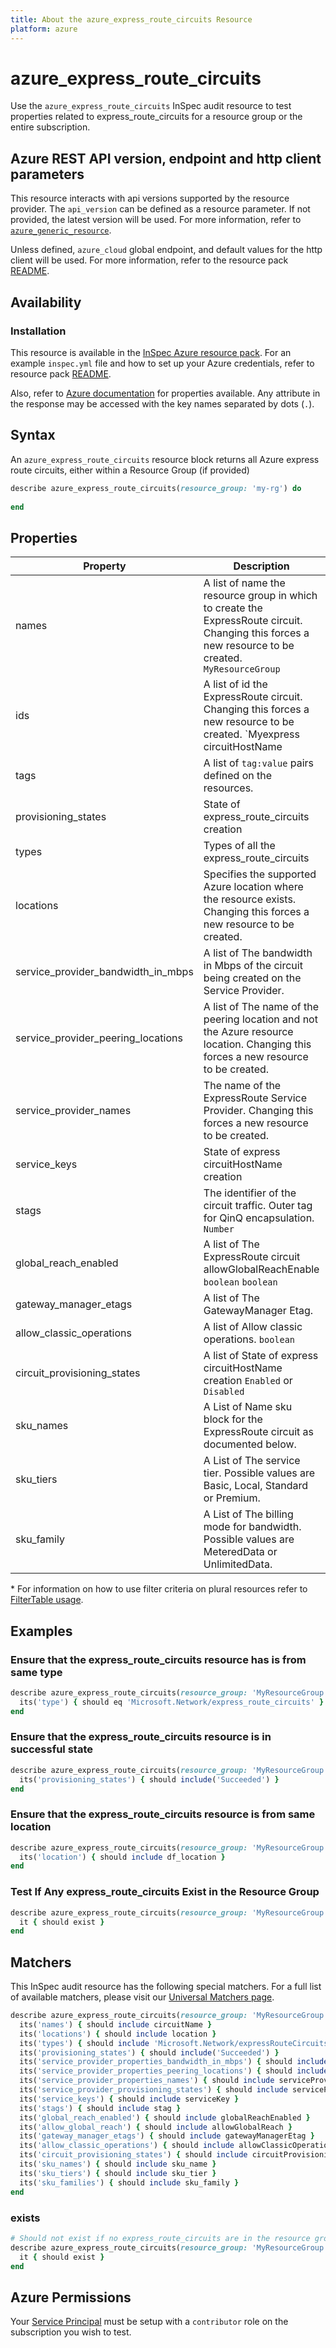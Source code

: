 ```yaml
---
title: About the azure_express_route_circuits Resource
platform: azure
---
```


# azure_express_route_circuits

Use the `azure_express_route_circuits` InSpec audit resource to test properties related to express_route_circuits for a resource group or the entire subscription.

## Azure REST API version, endpoint and http client parameters

This resource interacts with api versions supported by the resource provider.
The `api_version` can be defined as a resource parameter.
If not provided, the latest version will be used.
For more information, refer to [`azure_generic_resource`](azure_generic_resource.md).

Unless defined, `azure_cloud` global endpoint, and default values for the http client will be used.
For more information, refer to the resource pack [README](../../README.md).

## Availability

### Installation

This resource is available in the [InSpec Azure resource pack](https://github.com/inspec/inspec-azure).
For an example `inspec.yml` file and how to set up your Azure credentials, refer to resource pack [README](../../README.md#Service-Principal).


Also, refer to [Azure documentation](https://docs.microsoft.com/en-us/rest/api/expressroute/express-route-circuits/list) for  properties available.
Any attribute in the response may be accessed with the key names separated by dots (`.`).
## Syntax

An `azure_express_route_circuits` resource block returns all Azure express route circuits, either within a Resource Group (if provided)
```ruby
describe azure_express_route_circuits(resource_group: 'my-rg') do
  
end
```

## Properties

|Property       | Description                                                                          | Filter Criteria<superscript>*</superscript> |
|---------------|--------------------------------------------------------------------------------------|-----------------|
| names          | A list of name  the resource group in which to create the ExpressRoute circuit. Changing this forces a new resource to be created. `MyResourceGroup`                                                 | `name`            |
| ids            | A list of id the ExpressRoute circuit. Changing this forces a new resource to be created. `Myexpress circuitHostName                                                       | `id`              |
| tags           | A list of `tag:value` pairs defined on the resources.                               | `tags`             |
| provisioning_states             | State of express_route_circuits creation                                      | `provisioning_state`         |
| types             |   Types of all the express_route_circuits | `type` |
| locations           | Specifies the supported Azure location where the resource exists. Changing this forces a new resource to be created.                                                 | `location`            |
| service_provider_bandwidth_in_mbps            | A list of The bandwidth in Mbps of the circuit being created on the Service Provider.                                                        | `service_provider_bandwidth_in_mbps`              |
| service_provider_peering_locations           | A list of The name of the peering location and not the Azure resource location. Changing this forces a new resource to be created.                               | `service_provider_peering_location`             |
| service_provider_names             |   The name of the ExpressRoute Service Provider. Changing this forces a new resource to be created.   | `service_provider_name` |
| service_keys            | State of express circuitHostName creation                                                              | `service_key`              |
| stags           | The identifier of the circuit traffic. Outer tag for QinQ encapsulation.                         `Number` | `stag`             |
| global_reach_enabled             | A list of The ExpressRoute circuit allowGlobalReachEnable   `boolean`                                   `boolean`| `global_reach_enabled`         |
| gateway_manager_etags           | A list of The GatewayManager Etag.                                              | `gateway_manager_etag`            |
| allow_classic_operations            | A list of Allow classic operations. `boolean`                                                     | `allow_classic_operation`            |
| circuit_provisioning_states           | A list of State of express circuitHostName creation              `Enabled` or `Disabled`                |     `circuit_provisioning_state`         |
| sku_names             | A List of Name sku block for the ExpressRoute circuit as documented below.                                      | `sku_name`         |
| sku_tiers             | A List of  The service tier. Possible values are Basic, Local, Standard or Premium.      | `sku_tier` |
| sku_family             | A List of  The billing mode for bandwidth. Possible values are MeteredData or UnlimitedData. | `sku_family` |
<superscript>*</superscript> For information on how to use filter criteria on plural resources refer to [FilterTable usage](https://github.com/inspec/inspec/blob/master/dev-docs/filtertable-usage.md).


## Examples

### Ensure that the express_route_circuits resource has is from same type
```ruby
describe azure_express_route_circuits(resource_group: 'MyResourceGroup', name: 'bastion_name') do
  its('type') { should eq 'Microsoft.Network/express_route_circuits' }
end
```
### Ensure that the express_route_circuits resource is in successful state
```ruby
describe azure_express_route_circuits(resource_group: 'MyResourceGroup') do
  its('provisioning_states') { should include('Succeeded') }
end
```

### Ensure that the express_route_circuits resource is from same location
```ruby
describe azure_express_route_circuits(resource_group: 'MyResourceGroup') do
  its('location') { should include df_location }
end
```
### Test If Any express_route_circuits Exist in the Resource Group
```ruby
describe azure_express_route_circuits(resource_group: 'MyResourceGroup') do
  it { should exist }
end


```

## Matchers

This InSpec audit resource has the following special matchers. For a full list of available matchers, please visit our [Universal Matchers page](https://www.inspec.io/docs/reference/matchers/).
```ruby
describe azure_express_route_circuits(resource_group: 'MyResourceGroup') do
  its('names') { should include circuitName }
  its('locations') { should include location }
  its('types') { should include 'Microsoft.Network/expressRouteCircuits' }
  its('provisioning_states') { should include('Succeeded') }
  its('service_provider_properties_bandwidth_in_mbps') { should include bandwidthInMbps }
  its('service_provider_properties_peering_locations') { should include peeringLocation }
  its('service_provider_properties_names') { should include serviceProviderName }
  its('service_provider_provisioning_states') { should include serviceProviderProvisioningState }
  its('service_keys') { should include serviceKey }
  its('stags') { should include stag }
  its('global_reach_enabled') { should include globalReachEnabled }
  its('allow_global_reach') { should include allowGlobalReach }
  its('gateway_manager_etags') { should include gatewayManagerEtag }
  its('allow_classic_operations') { should include allowClassicOperations }
  its('circuit_provisioning_states') { should include circuitProvisioningState }
  its('sku_names') { should include sku_name }
  its('sku_tiers') { should include sku_tier }
  its('sku_families') { should include sku_family }
end
```


### exists
```ruby
# Should not exist if no express_route_circuits are in the resource group
describe azure_express_route_circuits(resource_group: 'MyResourceGroup') do
  it { should exist }
end
```
## Azure Permissions

Your [Service Principal](https://docs.microsoft.com/en-us/azure/azure-resource-manager/resource-group-create-service-principal-portal) must be setup with a `contributor` role on the subscription you wish to test.